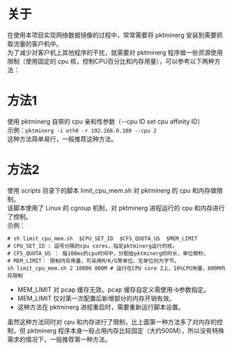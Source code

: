 # 关于
在使用本项目实现网络数据镜像的过程中，常常需要将 pktminerg 安装到需要抓取流量的客户机中。</br>
为了减少对客户机上其他程序的干扰，就需要对 pktminerg 程序做一些资源使用限制（使用固定的 cpu 核，控制CPU百分比和内存用量），可以参考以下两种方法：</br>


# 方法1
使用 pktminerg 自带的 cpu 亲和性参数（--cpu ID set cpu affinity ID）</br>
示例：```pktminerg -i eth0 -r 192.168.0.100 --cpu 2```</br>
这种方法简单易行，一般推荐这种方法。</br>

# 方法2
使用 scripts 目录下的脚本 limit_cpu_mem.sh 对 pktminerg 的 cpu 和内存做限制。</br>
该脚本使用了 Linux 的 cgroup 机制，对 pktminerg 进程运行的 cpu 和内存进行了控制。</br>
示例：
```
# sh limit_cpu_mem.sh  $CPU_SET_ID  $CFS_QUOTA_US  $MEM_LIMIT
# CPU_SET_ID : 逗号分隔的cpu cores，指定pktminerg运行的核。
# CFS_QUOTA_US ： 每100ms的cpu时间中，分配给pktminerg的时长，单位微秒。
# MEM_LIMIT： 限制内存用量，可采用M/K/G等单位。无单位则为字节。
sh limit_cpu_mem.sh 2 10000 800M # 运行在CPU core 2上，10%CPU用量，800M内存限制
```
* MEM_LIMIT 对 pcap 缓存无效。pcap 缓存自定义需使用-b参数指定。
* MEM_LIMIT 仅对第一次配置后新增部分的内存开销有效。
* 这种方法在 pktminerg 进程重启时，需要重新运行脚本设置。

虽然这种方法同时对 cpu 和内存进行了限制，比上面第一种方法多了对内存的控制，但 pktminerg 程序本身一般占用内存比较固定（大约500M），所以没有特殊需求的情况下，一般推荐第一种方法。</br>

